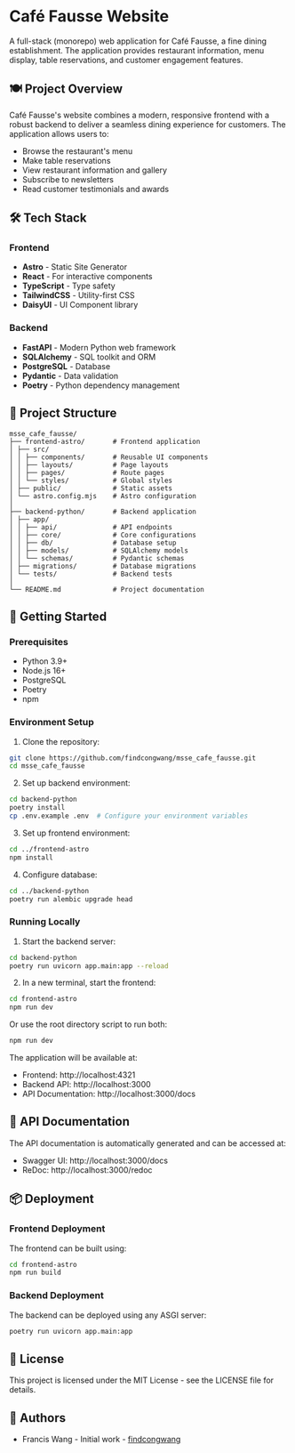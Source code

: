# Café Fausse Website

A full-stack (monorepo) web application for Café Fausse, a fine dining establishment. The application provides restaurant information, menu display, table reservations, and customer engagement features.

## 🍽️ Project Overview

Café Fausse's website combines a modern, responsive frontend with a robust backend to deliver a seamless dining experience for customers. The application allows users to:

- Browse the restaurant's menu
- Make table reservations
- View restaurant information and gallery
- Subscribe to newsletters
- Read customer testimonials and awards

## 🛠️ Tech Stack

### Frontend
- **Astro** - Static Site Generator
- **React** - For interactive components
- **TypeScript** - Type safety
- **TailwindCSS** - Utility-first CSS
- **DaisyUI** - UI Component library

### Backend
- **FastAPI** - Modern Python web framework
- **SQLAlchemy** - SQL toolkit and ORM
- **PostgreSQL** - Database
- **Pydantic** - Data validation
- **Poetry** - Python dependency management

## 📁 Project Structure 

```plaintext
msse_cafe_fausse/
├── frontend-astro/       # Frontend application
│ ├── src/
│ │ ├── components/       # Reusable UI components
│ │ ├── layouts/          # Page layouts
│ │ ├── pages/            # Route pages
│ │ └── styles/           # Global styles
│ ├── public/             # Static assets
│ └── astro.config.mjs    # Astro configuration
│
├── backend-python/       # Backend application
│ ├── app/
│ │ ├── api/              # API endpoints
│ │ ├── core/             # Core configurations
│ │ ├── db/               # Database setup
│ │ ├── models/           # SQLAlchemy models
│ │ └── schemas/          # Pydantic schemas
│ ├── migrations/         # Database migrations
│ └── tests/              # Backend tests
│
└── README.md             # Project documentation
```

## 🚀 Getting Started

### Prerequisites

- Python 3.9+
- Node.js 16+
- PostgreSQL
- Poetry
- npm

### Environment Setup

1. Clone the repository:

```bash
git clone https://github.com/findcongwang/msse_cafe_fausse.git
cd msse_cafe_fausse
```

2. Set up backend environment:
```bash
cd backend-python
poetry install
cp .env.example .env  # Configure your environment variables
```

3. Set up frontend environment:
```bash
cd ../frontend-astro
npm install
```

4. Configure database:
```bash
cd ../backend-python
poetry run alembic upgrade head
```

### Running Locally

1. Start the backend server:
```bash
cd backend-python
poetry run uvicorn app.main:app --reload
```

2. In a new terminal, start the frontend:
```bash
cd frontend-astro
npm run dev
```

Or use the root directory script to run both:
```bash
npm run dev
```

The application will be available at:
- Frontend: http://localhost:4321
- Backend API: http://localhost:3000
- API Documentation: http://localhost:3000/docs

## 📝 API Documentation

The API documentation is automatically generated and can be accessed at:
- Swagger UI: http://localhost:3000/docs
- ReDoc: http://localhost:3000/redoc

## 📦 Deployment

### Frontend Deployment
The frontend can be built using:
```bash
cd frontend-astro
npm run build
```

### Backend Deployment
The backend can be deployed using any ASGI server:
```bash
poetry run uvicorn app.main:app
```

## 📄 License

This project is licensed under the MIT License - see the LICENSE file for details.

## 👥 Authors

- Francis Wang - Initial work - [findcongwang](https://github.com/findcongwang)
